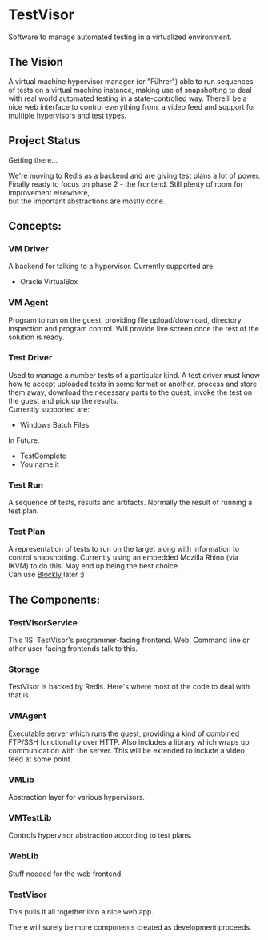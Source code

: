 TestVisor
=========

Software to manage automated testing in a virtualized environment.

The Vision
----------
A virtual machine hypervisor manager (or "Führer") able to run sequences of tests on a virtual machine instance,
making use of snapshotting to deal with real world automated testing in a state-controlled way.
There'll be a nice web interface to control everything from, a video feed
and support for multiple hypervisors and test types.

Project Status
--------------
Getting there...

We're moving to Redis as a backend and are giving test plans a lot of power.
Finally ready to focus on phase 2 - the frontend. Still plenty of room for improvement elsewhere,  
but the important abstractions are mostly done.


Concepts:
---------

### VM Driver
A backend for talking to a hypervisor.
Currently supported are:  
- Oracle VirtualBox

### VM Agent
Program to run on the guest, providing file upload/download, directory inspection and program control.
Will provide live screen once the rest of the solution is ready.

### Test Driver
Used to manage a number tests of a particular kind.
A test driver must know how to accept uploaded tests in some format or another,
process and store them away, download the necessary parts to the guest, invoke the test on the guest
and pick up the results.  
Currently supported are:
- Windows Batch Files

In Future:  
- TestComplete
- You name it

### Test Run
A sequence of tests, results and artifacts. Normally the result of running a test plan.

### Test Plan
A representation of tests to run on the target along with information to control snapshotting.
Currently using an embedded Mozilla Rhino (via IKVM) to do this. May end up being the best choice.  
Can use [Blockly](http://code.google.com/p/blockly/) later :)

The Components:
--------------

### TestVisorService
This 'IS' TestVisor's programmer-facing frontend. 
Web, Command line or other user-facing frontends talk to this.

### Storage
TestVisor is backed by Redis. Here's where most of the code to deal with that is.

### VMAgent
Executable server which runs the guest, providing a kind of combined FTP/SSH functionality over HTTP.
Also includes a library which wraps up communication with the server.
This will be extended to include a video feed at some point.

### VMLib
Abstraction layer for various hypervisors.

### VMTestLib
Controls hypervisor abstraction according to test plans.

### WebLib
Stuff needed for the web frontend.

### TestVisor
This pulls it all together into a nice web app.

There will surely be more components created as development proceeds.
